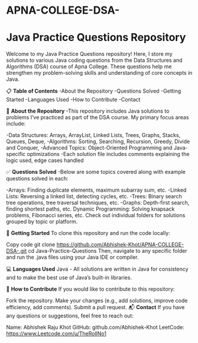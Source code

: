 # APNA-COLLEGE-DSA-
# Java Practice Questions Repository
Welcome to my Java Practice Questions repository! Here, I store my solutions to various Java coding questions from the Data Structures and Algorithms (DSA) course of Apna College. These questions help me strengthen my problem-solving skills and understanding of core concepts in Java.

📋 **Table of Contents**
-About the Repository
-Questions Solved
-Getting Started
-Languages Used
-How to Contribute
-Contact

📘 **About the Repository**
-This repository includes Java solutions to problems I’ve practiced as part of the DSA course. My primary focus areas include:

-Data Structures: Arrays, ArrayList, Linked Lists, Trees, Graphs, Stacks, Queues, Deque, 
-Algorithms: Sorting, Searching, Recursion, Greedy, Divide and Conquer, 
-Advanced Topics: Object-Oriented Programming and Java-specific optimizations
-Each solution file includes comments explaining the logic used, edge cases handled

✅ **Questions Solved**
-Below are some topics covered along with example questions solved in each:

-Arrays: Finding duplicate elements, maximum subarray sum, etc.
-Linked Lists: Reversing a linked list, detecting cycles, etc.
-Trees: Binary search tree operations, tree traversal techniques, etc.
-Graphs: Depth-first search, finding shortest paths, etc.
Dynamic Programming: Solving knapsack problems, Fibonacci series, etc.
Check out individual folders for solutions grouped by topic or platform.

🚀 **Getting Started**
To clone this repository and run the code locally:

Copy code
git clone https://github.com/Abhishek-Khot/APNA-COLLEGE-DSA-.git
cd Java-Practice-Questions
Then, navigate to any specific folder and run the .java files using your Java IDE or compiler.

💻 **Languages Used**
Java - All solutions are written in Java for consistency and to make the best use of Java’s built-in libraries.

🤝 **How to Contribute**
If you would like to contribute to this repository:

Fork the repository.
Make your changes (e.g., add solutions, improve code efficiency, add comments).
Submit a pull request.
📬 **Contact**
If you have any questions or suggestions, feel free to reach out:

Name: Abhishek Raju Khot
GitHub: github.com/Abhishek-Khot
LeetCode: https://www.Leetcode.com/u/TheRollNo1
